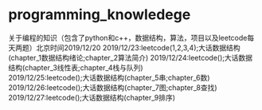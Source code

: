 # programming_knowledege
关于编程的知识（包含了python和c++，数据结构，算法，项目以及leetcode每天两题）北京时间2019/12/20
  2019/12/23:leetcode(1,2,3,4);大话数据结构(chapter_1数据结构绪论;chapter_2算法简介)
  2019/12/24:leetcode();大话数据结构(chapter_3线性表;chapter_4栈与队列)  
  2019/12/25:leetcode();大话数据结构(chapter_5串;chapter_6数)  
  2019/12/26:leetcode();大话数据结构(chapter_7图;chapter_8查找)  
  2019/12/27:leetcode();大话数据结构(chapter_9排序)  

